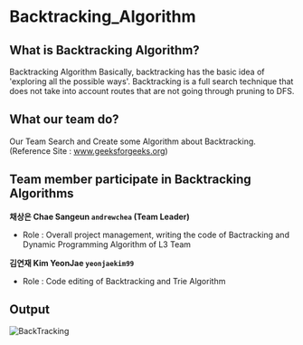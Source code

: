# Backtracking_Algorithm

## What is Backtracking Algorithm?
Backtracking Algorithm Basically, backtracking has the basic idea of 'exploring all the possible ways'. 
Backtracking is a full search technique that does not take into account routes that are not going through pruning to DFS.

## What our team do?
Our Team Search and Create some Algorithm about Backtracking. (Reference Site : www.geeksforgeeks.org)

## Team member participate in Backtracking Algorithms
**채상은 Chae Sangeun `andrewchea` (Team Leader)** 
- Role : Overall project management, writing the code of Bactracking and Dynamic Programming Algorithm of L3 Team

**김연재 Kim YeonJae `yeonjaekim99`**
- Role : Code editing of Backtracking and Trie Algorithm 

## Output
![BackTracking](https://user-images.githubusercontent.com/50195267/70375382-8fd62980-1940-11ea-8751-37c96dbdebd8.png)
